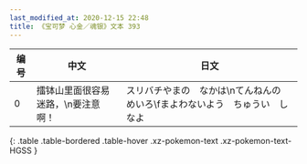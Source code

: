 ```yaml
---
last_modified_at: 2020-12-15 22:48
title: 《宝可梦 心金／魂银》文本 393
---
```

| 编号 | 中文 | 日文 |
| ---- | ---- | ---- |
| 0 | 擂钵山里面很容易迷路，\n要注意啊！ | スリバチやまの　なかは\nてんねんの　めいろ\fまよわないよう　ちゅうい　しなよ |
{: .table .table-bordered .table-hover .xz-pokemon-text .xz-pokemon-text-HGSS }